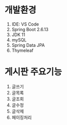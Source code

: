 # 개발환경
1. IDE: VS Code
2. Spring Boot 2.6.13
3. JDK 11
4. mySQL
5. Spring Data JPA
6. Thymeleaf


# 게시판 주요기능
1. 글쓰기
2. 글목록
3. 글조회
4. 글수정
5. 글삭제
6. 페이징처리